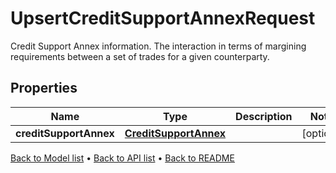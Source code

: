 

# UpsertCreditSupportAnnexRequest

Credit Support Annex information. The interaction in terms of margining requirements between a set of trades for a given counterparty.

## Properties

| Name | Type | Description | Notes |
|------------ | ------------- | ------------- | -------------|
|**creditSupportAnnex** | [**CreditSupportAnnex**](CreditSupportAnnex.md) |  |  [optional] |



[Back to Model list](../README.md#documentation-for-models) &#8226; [Back to API list](../README.md#documentation-for-api-endpoints) &#8226; [Back to README](../README.md)


